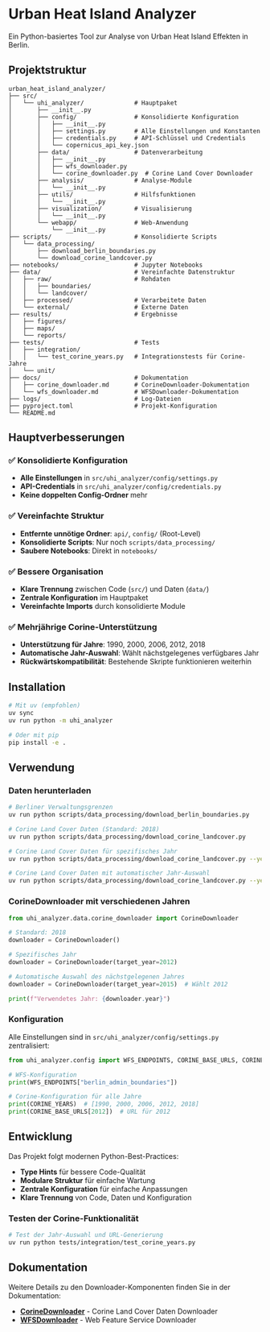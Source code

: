 # Urban Heat Island Analyzer

Ein Python-basiertes Tool zur Analyse von Urban Heat Island Effekten in Berlin.

## Projektstruktur

```
urban_heat_island_analyzer/
├── src/
│   └── uhi_analyzer/              # Hauptpaket
│       ├── __init__.py
│       ├── config/                # Konsolidierte Konfiguration
│       │   ├── __init__.py
│       │   ├── settings.py        # Alle Einstellungen und Konstanten
│       │   ├── credentials.py     # API-Schlüssel und Credentials
│       │   └── copernicus_api_key.json
│       ├── data/                  # Datenverarbeitung
│       │   ├── __init__.py
│       │   ├── wfs_downloader.py
│       │   └── corine_downloader.py  # Corine Land Cover Downloader
│       ├── analysis/              # Analyse-Module
│       │   └── __init__.py
│       ├── utils/                 # Hilfsfunktionen
│       │   └── __init__.py
│       ├── visualization/         # Visualisierung
│       │   └── __init__.py
│       └── webapp/                # Web-Anwendung
│           └── __init__.py
├── scripts/                       # Konsolidierte Scripts
│   └── data_processing/
│       ├── download_berlin_boundaries.py
│       └── download_corine_landcover.py
├── notebooks/                     # Jupyter Notebooks
├── data/                          # Vereinfachte Datenstruktur
│   ├── raw/                       # Rohdaten
│   │   ├── boundaries/
│   │   └── landcover/
│   ├── processed/                 # Verarbeitete Daten
│   └── external/                  # Externe Daten
├── results/                       # Ergebnisse
│   ├── figures/
│   ├── maps/
│   └── reports/
├── tests/                         # Tests
│   ├── integration/
│   │   └── test_corine_years.py   # Integrationstests für Corine-Jahre
│   └── unit/
├── docs/                          # Dokumentation
│   ├── corine_downloader.md       # CorineDownloader-Dokumentation
│   └── wfs_downloader.md          # WFSDownloader-Dokumentation
├── logs/                          # Log-Dateien
├── pyproject.toml                 # Projekt-Konfiguration
└── README.md
```

## Hauptverbesserungen

### ✅ Konsolidierte Konfiguration
- **Alle Einstellungen** in `src/uhi_analyzer/config/settings.py`
- **API-Credentials** in `src/uhi_analyzer/config/credentials.py`
- **Keine doppelten Config-Ordner** mehr

### ✅ Vereinfachte Struktur
- **Entfernte unnötige Ordner**: `api/`, `config/` (Root-Level)
- **Konsolidierte Scripts**: Nur noch `scripts/data_processing/`
- **Saubere Notebooks**: Direkt in `notebooks/`

### ✅ Bessere Organisation
- **Klare Trennung** zwischen Code (`src/`) und Daten (`data/`)
- **Zentrale Konfiguration** im Hauptpaket
- **Vereinfachte Imports** durch konsolidierte Module

### ✅ Mehrjährige Corine-Unterstützung
- **Unterstützung für Jahre**: 1990, 2000, 2006, 2012, 2018
- **Automatische Jahr-Auswahl**: Wählt nächstgelegenes verfügbares Jahr
- **Rückwärtskompatibilität**: Bestehende Skripte funktionieren weiterhin

## Installation

```bash
# Mit uv (empfohlen)
uv sync
uv run python -m uhi_analyzer

# Oder mit pip
pip install -e .
```

## Verwendung

### Daten herunterladen

```bash
# Berliner Verwaltungsgrenzen
uv run python scripts/data_processing/download_berlin_boundaries.py

# Corine Land Cover Daten (Standard: 2018)
uv run python scripts/data_processing/download_corine_landcover.py

# Corine Land Cover Daten für spezifisches Jahr
uv run python scripts/data_processing/download_corine_landcover.py --year 2012

# Corine Land Cover Daten mit automatischer Jahr-Auswahl
uv run python scripts/data_processing/download_corine_landcover.py --year 2015  # Wählt 2012
```

### CorineDownloader mit verschiedenen Jahren

```python
from uhi_analyzer.data.corine_downloader import CorineDownloader

# Standard: 2018
downloader = CorineDownloader()

# Spezifisches Jahr
downloader = CorineDownloader(target_year=2012)

# Automatische Auswahl des nächstgelegenen Jahres
downloader = CorineDownloader(target_year=2015)  # Wählt 2012

print(f"Verwendetes Jahr: {downloader.year}")
```

### Konfiguration

Alle Einstellungen sind in `src/uhi_analyzer/config/settings.py` zentralisiert:

```python
from uhi_analyzer.config import WFS_ENDPOINTS, CORINE_BASE_URLS, CORINE_YEARS

# WFS-Konfiguration
print(WFS_ENDPOINTS["berlin_admin_boundaries"])

# Corine-Konfiguration für alle Jahre
print(CORINE_YEARS)  # [1990, 2000, 2006, 2012, 2018]
print(CORINE_BASE_URLS[2012])  # URL für 2012
```

## Entwicklung

Das Projekt folgt modernen Python-Best-Practices:

- **Type Hints** für bessere Code-Qualität
- **Modulare Struktur** für einfache Wartung
- **Zentrale Konfiguration** für einfache Anpassungen
- **Klare Trennung** von Code, Daten und Konfiguration

### Testen der Corine-Funktionalität

```bash
# Test der Jahr-Auswahl und URL-Generierung
uv run python tests/integration/test_corine_years.py
```

## Dokumentation

Weitere Details zu den Downloader-Komponenten finden Sie in der Dokumentation:

- **[CorineDownloader](docs/corine_downloader.md)** - Corine Land Cover Daten Downloader
- **[WFSDownloader](docs/wfs_downloader.md)** - Web Feature Service Downloader
